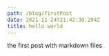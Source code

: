 ```yaml
---
path: /blog/firstPost
date: 2021-11-24T21:42:30.294Z
title: hello world
---
```

the first post with markdown files